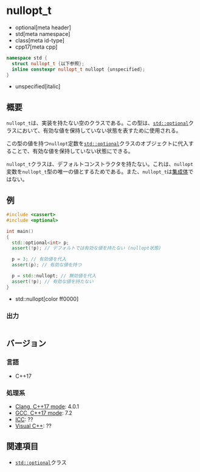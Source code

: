 # nullopt_t
* optional[meta header]
* std[meta namespace]
* class[meta id-type]
* cpp17[meta cpp]

```cpp
namespace std {
  struct nullopt_t {以下参照};
  inline constexpr nullopt_t nullopt {unspecified};
}
```
* unspecified[italic]

## 概要
`nullopt_t`は、実装を持たない空のクラスである。この型は、[`std::optional`](/reference/optional/optional.md)クラスにおいて、有効な値を保持していない状態を表すために使用される。

この型の値を持つ`nullopt`定数を[`std::optional`](/reference/optional/optional.md)クラスのオブジェクトに代入することで、有効な値を保持していない状態にできる。

`nullopt_t`クラスは、デフォルトコンストラクタを持たない。これは、`nullopt`変数を`nullopt_t`型の唯一の値とするためである。また、`nullopt_t`は[集成体](/reference/type_traits/is_aggregate.md)ではない。


## 例
```cpp
#include <cassert>
#include <optional>

int main()
{
  std::optional<int> p;
  assert(!p); // デフォルトでは有効な値を持たない (nullopt状態)

  p = 3; // 有効値を代入
  assert(p); // 有効な値を持つ

  p = std::nullopt; // 無効値を代入
  assert(!p); // 有効な値を持たない
}
```
* std::nullopt[color ff0000]

### 出力
```
```

## バージョン
### 言語
- C++17

### 処理系
- [Clang, C++17 mode](/implementation.md#clang): 4.0.1
- [GCC, C++17 mode](/implementation.md#gcc): 7.2
- [ICC](/implementation.md#icc): ??
- [Visual C++](/implementation.md#visual_cpp): ??


## 関連項目
- [`std::optional`](/reference/optional/optional.md)クラス
